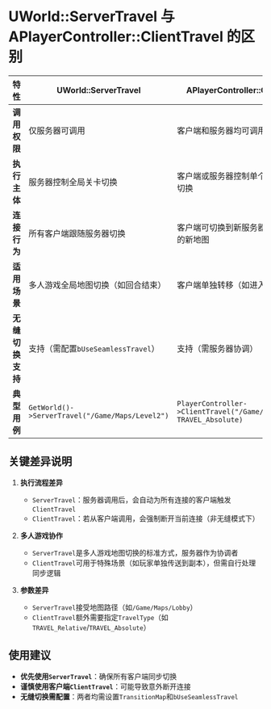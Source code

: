# UWorld::ServerTravel 与 APlayerController::ClientTravel 的区别

| **特性**                | **UWorld::ServerTravel**               | **APlayerController::ClientTravel**      |
|-------------------------|---------------------------------------|------------------------------------------|
| **调用权限**            | 仅服务器可调用                        | 客户端和服务器均可调用                   |
| **执行主体**            | 服务器控制全局关卡切换                | 客户端或服务器控制单个客户端的关卡切换   |
| **连接行为**            | 所有客户端跟随服务器切换              | 客户端可切换到新服务器或同一服务器的新地图 |
| **适用场景**            | 多人游戏全局地图切换（如回合结束）    | 客户端单独转移（如进入副本）             |
| **无缝切换支持**        | 支持（需配置`bUseSeamlessTravel`）     | 支持（需服务器协调）                     |
| **典型用例**            | `GetWorld()->ServerTravel("/Game/Maps/Level2")` | `PlayerController->ClientTravel("/Game/Maps/Level2", TRAVEL_Absolute)` |

## 关键差异说明

1. **执行流程差异**  
   - `ServerTravel`：服务器调用后，会自动为所有连接的客户端触发`ClientTravel`  
   - `ClientTravel`：若从客户端调用，会强制断开当前连接（非无缝模式下）

2. **多人游戏协作**  
   - `ServerTravel`是多人游戏地图切换的标准方式，服务器作为协调者
   - `ClientTravel`可用于特殊场景（如玩家单独传送到副本），但需自行处理同步逻辑

3. **参数差异**  
   - `ServerTravel`接受地图路径（如`/Game/Maps/Lobby`）  
   - `ClientTravel`额外需要指定`TravelType`（如`TRAVEL_Relative`/`TRAVEL_Absolute`） 

## 使用建议
- **优先使用`ServerTravel`**：确保所有客户端同步切换 
- **谨慎使用客户端`ClientTravel`**：可能导致意外断开连接
- **无缝切换需配置**：两者均需设置`TransitionMap`和`bUseSeamlessTravel`